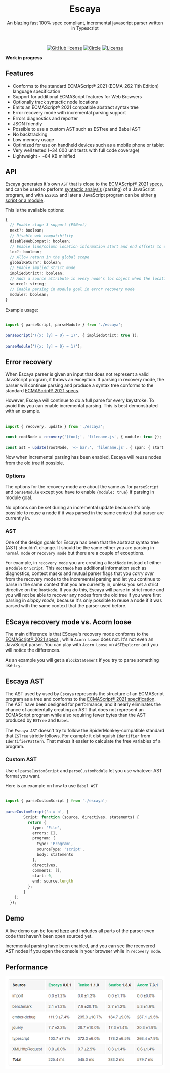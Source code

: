 <h1 align="center">Escaya</h1>

<p align="center"> An blazing  fast 100% spec compliant, incremental javascript parser written in Typescript</p>

<br>

<p align="center">
    <a href="https://lgtm.com/projects/g/escaya/escaya/context:javascript"><img src="https://img.shields.io/lgtm/grade/javascript/g/escaya/escaya.svg?logo=lgtm&logoWidth=18" alt="GitHub license" /></a>
   <a href="https://circleci.com/gh/escaya/escaya"><img src="https://circleci.com/gh/escaya/escaya.svg?style=svg" alt="Circle" /></a>
   <a href="https://github.com/escaya/escaya/blob/master/LICENSE.md"><img src="https://img.shields.io/github/license/escaya/escaya.svg" alt="License" /></a>
</p>

**Work in progress**

## Features

* Conforms to the standard ECMAScript® 2021 (ECMA-262 11th Edition) language specification
* Support for additional ECMAScript features for Web Browsers
* Optionally track syntactic node locations
* Emits an ECMAScript® 2021 compatible abstract syntax tree
* Error recovery mode with incremental parsing support
* Errors diagnostics and reporter
* JSON friendly
* Possible to use a custom AST such as ESTree and Babel AST
* No backtracking
* Low memory usage
* Optimized for use on handheld devices such as a mobile phone or tablet
* Very well tested (~34 000 unit tests with full code coverage)
* Lightweight - ~84 KB minified

## API

Escaya generates it's own `AST` that is close to the [ECMAScript® 2021 specs](https://tc39.es/ecma262/index.html), and can be used to perform [syntactic analysis](https://en.wikipedia.org/wiki/Parsing) (parsing) of a JavaScript program, and with `ES2015` and later a JavaScript program can be either [a script or a module](https://tc39.github.io/ecma262/index.html#sec-ecmascript-language-scripts-and-modules).

This is the available options:

```js
{
  // Enable stage 3 support (ESNext)
  next?: boolean;
  // Disable web compatibility
  disableWebCompat?: boolean;
  // Enable line/column location information start and end offsets to each node
  loc?: boolean;
  // Allow return in the global scope
  globalReturn?: boolean;
  // Enable implied strict mode
  impliedStrict?: boolean;
  // Adds a source attribute in every node’s loc object when the locations option is `true`
  source?: string;
  // Enable parsing in module goal in error recovery mode
  module?: boolean;
}
```

Example usage:

```ts

import { parseScript, parseModule } from './escaya';

parseScript('({x: [y] = 0} = 1)', { impliedStrict: true });

parseModule('({x: [y] = 0} = 1)');

```


## Error recovery

When Escaya parser is given an input that does not represent a valid JavaScript program, it throws an exception. If parsing in
recovery mode, the parser will continue parsing and produce a syntax tree conforms to the standard [ECMAScript® 2021 specs](https://tc39.es/ecma262/index.html).

However, Escaya will continue to do a full parse for every keystroke. To avoid this you can enable incremental parsing. This is best demonstrated with an example.

```ts

import { recovery, update } from './escaya';

const rootNode = recovery('(foo);', 'filename.js', { module: true });

const ast = update(rootNode, '=> bar;', 'filename.js', { span: { start: 6, length: 0 }, newLength: 7 })

```

Now when incremental parsing has been enabled, Escaya will reuse nodes from the old tree if possible.

### Options

The options for the recovery mode  are about the same as  for `parseScript` and `parseModule` except you have to enable `{module: true}` if parsing in module goal.

No options can be set during an incremental update because it's only possible to reuse a node if it was parsed in the same context that parser are currently in.

### AST

One of the design goals for Escaya has been that the abstract syntax tree (AST) shouldn't change. It should be the same either you are parsing in `normal mode` or `recovery mode` but there are a couple of exceptions.

For example, in `recovery mode` you are creating a `RootNode` instead of either a `Module` or `Script`. This `RootNode` has additional information such as diagnostics, context masks and mutual parser flags that you *carry over* from the recovery mode to the incremental parsing and let you continue to parse in the same context that you are currently in, unless you set a strict directive on the `RootNode`. If you do this, Escaya will parse in strict mode and you will not be able to recover any nodes from the old tree if you were first parsing in *sloppy mode*, because it's only possible to reuse a node if it was parsed with the same context that the parser used before.

## EScaya recovery mode vs. Acorn loose

The main difference is that EScaya's recovery mode conforms to the [ECMAScript® 2021 specs](https://tc39.es/ecma262/index.html) , while `Acorn Loose` does not.
It's not even an JavaScript parser. You can play with `Acorn Loose`  on `ASTExplorer` and you will notice the differences.

As an example you will get a `BlockStatement` if you try to parse something like `try`.

## Escaya AST

The AST used by used by `Escaya` represents the structure of an ECMAScript program as a tree and conforms to the [ECMAScript® 2021 specification](https://tc39.es/ecma262/index.html). The AST have been designed for performance, and it nearly eliminates the chance of accidentally creating an AST that does not represent an ECMAScript program while also requiring fewer bytes than the AST produced by `ESTree` and `Babel`.

The `Escaya AST` doesn't try to follow the SpiderMonkey-compatible standard that `ESTree` strictly follows. For example it distinguish `Identifier` from `IdentifierPattern`. That makes it easier to calculate the free variables of a program.

### Custom AST

Use of `parseCustomScript` and `parseCustomModule` let you use whatever AST format you want.

Here is an example on how to use `Babel AST`

```ts

import { parseCustomScript } from './escaya';

parseCustomScript('a = b', {
        Script: function (source, directives, statements) {
          return {
            type: 'File',
            errors: [],
            program: {
              type: 'Program',
              sourceType: 'script',
              body: statements
            },
            directives,
            comments: [],
            start: 0,
            end: source.length
          };
        }
    );
  });

```



## Demo

A live demo can be found [here](https://escaya.github.io/escaya) and includes all parts of the parser even code that haven't been open sourced yet.

Incremental parsing have been enabled, and you can see the recovered AST nodes if you open the console in your browser while in `recovery mode`.

## Performance

<p align="left">
  <img src="./media/bench.png">
</p>
